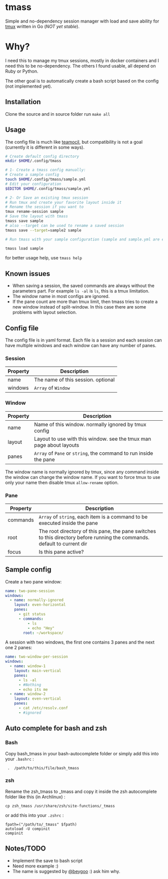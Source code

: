 # tmass

Simple and no-dependency session manager with load and save ability for [tmux](http://tmux.sourceforge.net/) written in Go (*NOT yet stable*).

# Why?

I need this to manage my tmux sessions, mostly in docker containers and I need this to be no-dependency. The others I found usable, all depend on Ruby or Python.

The other goal is to automatically create a bash script based on the config (not implemented yet).

## Installation

Clone the source and in source folder run `make all`

## Usage

The config file is much like [teamocil](http://www.teamocil.com/), but compatibility is not a goal (currently it is different in some ways).

```bash
# Create default config directory
mkdir $HOME/.config/tmass

# 1- Create a tmass config manually:
# Create a sample config
touch $HOME/.config/tmass/sample.yml
# Edit your configuration
$EDITOR $HOME/.config/tmass/sample.yml

# 2- Or Save an existing tmux session
# Run tmux and create your favorite layout inside it
# Rename the session if you want to
tmux rename-session sample
# Save the layout with tmass
tmass save sample
# also --target can be used to rename a saved session
tmass save --target=sample2 sample

# Run tmass with your sample configuration (sample and sample.yml are equal)

tmass load sample
```

for better usage help, use ```tmass help```

## Known issues
 - When saving a session, the saved commands are always without the parameters part. For example `ls -al` is `ls`, this is a tmux limitation.
 - The window name in most configs are ignored.
 - If the pane count are more than tmux limit, then tmass tries to create a new window instead of split-window. In this case there are some problems with layout selection.

## Config file

The config file is in yaml format. Each file is a session and each session can have multiple windows and each window can have any number of panes.

### Session

| Property | Description |
| ---------| ------------|
| name | The name of this session. optional|
| windows| `Array` of `Window` |

### Window

| Property | Description |
| ---------| ------------|
| name | Name of this window. normally ignored by tmux config|
| layout| Layout to use with this window. see the tmux man page about layouts |
| panes | `Array` of `Pane` or `string`, the command to run inside the pane|

The window name is normally ignored by tmux, since any command inside the window can change the window name. If you want to force tmux to use only your name then disable tmux `allow-rename` option.

### Pane

| Property | Description |
| ---------| ------------|
| commands | `Array` of `string`, each item is a command to be executed inside the pane |
| root | The root directory of this pane, the pane switches to this directory before running the commands. default to current dir|
| focus| Is this pane active?|

## Sample config

Create a two pane window:

```yml
name: two-pane-session
windows:
  - name: normally-ignored
    layout: even-horizontal
    panes:
      - git status
      - commands:
          - ls
          - echo "Hey"
        root: ~/workspace/
```

A session with two windows, the first one contains 3 panes and the next one 2 panes:
```yml
name: two-window-per-session
windows:
  - name: window-1
    layout: main-vertical
    panes:
      - ls -al
      - #Nothing
      - echo its me
  - name: window-2
    layout: even-vertical
    panes:
      - cat /etc/resolv.conf
      - #ignored
```

## Auto complete for bash and zsh

### Bash

Copy bash_tmass in your bash-autocomplete folder or simply add this into your `.bashrc` :

``` .  /path/to/this/file/bash_tmass```

### zsh

Rename the zsh_tmass to _tmass and copy it inside the zsh autocomplete folder like this (in Archlinux) :
```
cp zsh_tmass /usr/share/zsh/site-functions/_tmass
```

or add this into your `.zshrc` :

```
fpath=("/path/to/_tmass" $fpath)
autoload -U compinit
compinit
```

## Notes/TODO

 * Implement the save to bash script
 * Need more example :)
 * The name is suggested by [@beygoo](https://twitter.com/beygoo) :) ask him why.
